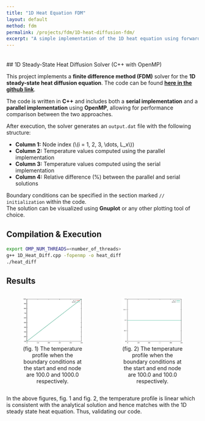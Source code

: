 ```yaml
---
title: "1D Heat Equation FDM"
layout: default
method: fdm
permalink: /projects/fdm/1D-heat-diffusion-fdm/
excerpt: "A simple implementation of the 1D heat equation using forward Euler method."
---
```


<div style="padding-top: 20px;"></div>
## 1D Steady-State Heat Diffusion Solver (C++ with OpenMP)

This project implements a **finite difference method (FDM)** solver for the **1D steady-state heat diffusion equation**. The code can be found [**here in the github link**](https://github.com/AdityaJaiswal17/Finite_Difference_Methods/blob/main/1D_HeatDiffusion_FDM%20/1D_Heat_Diff.cpp).

The code is written in **C++** and includes both a **serial implementation** and a **parallel implementation** using **OpenMP**, allowing for performance comparison between the two approaches.  

After execution, the solver generates an `output.dat` file with the following structure:  
- **Column 1:** Node index (\\(i = 1, 2, 3, \dots, L_x\\))  
- **Column 2:** Temperature values computed using the parallel implementation  
- **Column 3:** Temperature values computed using the serial implementation  
- **Column 4:** Relative difference (%) between the parallel and serial solutions  

Boundary conditions can be specified in the section marked `// initialization` within the code.  
The solution can be visualized using **Gnuplot** or any other plotting tool of choice.  

## Compilation & Execution
```bash
export OMP_NUM_THREADS=<number_of_threads>
g++ 1D_Heat_Diff.cpp -fopenmp -o heat_diff
./heat_diff
```

## Results 

<div style="display: flex; justify-content: space-around; gap: 20px;">

  <figure style="flex: 1; text-align: center;">
    <img src="/images/self_upload/fdm/1D_heat_diffusion_1.png" 
         alt="The temperature profile when the boundary conditions at the start and end node are 100.0 and 1000.0 respectively" 
         style="max-width:100%; height:auto;">
    <figcaption>(fig. 1) The temperature profile when the boundary conditions at the start and end node are 100.0 and 1000.0 respectively.</figcaption>
  </figure>

  <figure style="flex: 1; text-align: center;">
    <img src="/images/self_upload/fdm/1D_heat_diffusion_2.png" 
         alt="The temperature profile when the boundary conditions at the start and end node are 100.0 and 100.0 respectively" 
         style="max-width:100%; height:auto;">
    <figcaption>(fig. 2) The temperature profile when the boundary conditions at the start and end node are 100.0 and 100.0 respectively.</figcaption>
  </figure>

</div>

In the above figures, fig. 1 and fig. 2, the temperature profile is linear which is consistent with the analytical solution and hence matches with the 1D steady state heat equation. Thus, validating our code.


